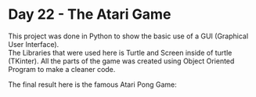 # Day 22 - The Atari Game

This project was done in Python to show the basic use of a GUI (Graphical User Interface).  
The Libraries that were used here is Turtle and Screen inside of turtle (TKinter).
All the parts of the game was created using Object Oriented Program to make a cleaner code.

The final result here is the famous Atari Pong Game:

